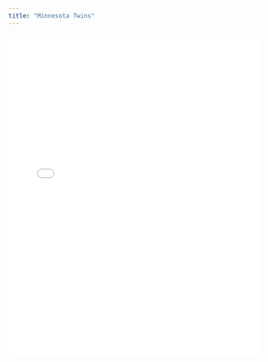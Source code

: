 ```yaml
---
title: "Minnesota Twins"
---
```



<iframe id="igraph" scrolling="no" style="border:none;" seamless="seamless" src="/plots/MIN.html" height="640" width="100%"></iframe>
